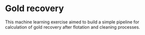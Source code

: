 # Gold recovery

This machine learning exercise aimed to build a simple pipeline for calculation of gold recovery after flotation and cleaning processes.
